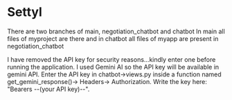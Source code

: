 # Settyl
There are two branches of main, negotiation_chatbot and chatbot
In main all files of myproject are there and in chatbot all files of myapp are present in negotiation_chatbot

I have removed the API key for security reasons...kindly enter one before running the application.
I used Gemini AI so the API key will be available in gemini API.
Enter the API key in chatbot->views.py inside a function named get_gemini_response()-> Headers-> Authorization.
Write the key here: "Bearers --(your API key)--".
